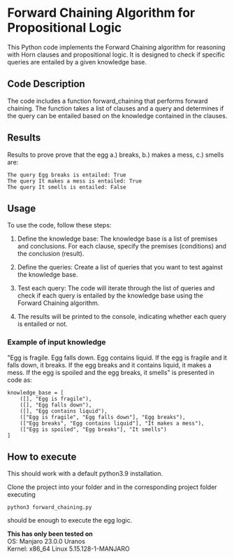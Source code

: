 # Forward Chaining Algorithm for Propositional Logic

This Python code implements the Forward Chaining algorithm for reasoning with Horn clauses and propositional logic. It is designed to check if specific queries are entailed by a given knowledge base.

## Code Description

The code includes a function forward_chaining that performs forward chaining. The function takes a list of clauses and a query and determines if the query can be entailed based on the knowledge contained in the clauses.

## Results
Results to prove prove that the egg a.) breaks, b.) makes a mess, c.) smells are:
```
The query Egg breaks is entailed: True
The query It makes a mess is entailed: True
The query It smells is entailed: False
```

## Usage

To use the code, follow these steps:

1. Define the knowledge base: The knowledge base is a list of premises and conclusions. For each clause, specify the premises (conditions) and the conclusion (result).

2. Define the queries: Create a list of queries that you want to test against the knowledge base.

3. Test each query: The code will iterate through the list of queries and check if each query is entailed by the knowledge base using the Forward Chaining algorithm.

4. The results will be printed to the console, indicating whether each query is entailed or not.

### Example of input knowledge
"Egg is fragile. Egg falls down. Egg contains liquid. If the egg is fragile and it falls down, it breaks. If the egg breaks and it contains liquid, it makes a mess. If the egg is spoiled and the egg breaks, it smells" is presented in code as:
```
knowledge_base = [
    ([], "Egg is fragile"),
    ([], "Egg falls down"),
    ([], "Egg contains liquid"),
    (["Egg is fragile", "Egg falls down"], "Egg breaks"),
    (["Egg breaks", "Egg contains liquid"], "It makes a mess"),
    (["Egg is spoiled", "Egg breaks"], "It smells")
]
```

## How to execute
This should work with a default python3.9 installation.

Clone the project into your folder and in the corresponding project folder executing
```
python3 forward_chaining.py
```
should be enough to execute the egg logic.

**This has only been tested on**\
OS: Manjaro 23.0.0 Uranos\
Kernel: x86_64 Linux 5.15.128-1-MANJARO
